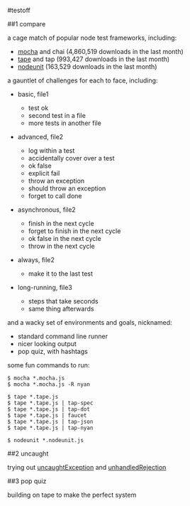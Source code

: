 #testoff

##1 compare

a cage match of popular node test frameworks, including:

* [mocha](https://www.npmjs.com/package/mocha) and chai (4,860,519 downloads in the last month)
* [tape](https://www.npmjs.com/package/tape) and tap (993,427 downloads in the last month)
* [nodeunit](https://www.npmjs.com/package/nodeunit) (163,529 downloads in the last month)

a gauntlet of challenges for each to face, including:

* basic, file1
  * test ok
  * second test in a file
  * more tests in another file

* advanced, file2
  * log within a test
  * accidentally cover over a test
  * ok false
  * explicit fail
  * throw an exception
  * should throw an exception
  * forget to call done

* asynchronous, file2
  * finish in the next cycle
  * forget to finish in the next cycle
  * ok false in the next cycle
  * throw in the next cycle

* always, file2
  * make it to the last test

* long-running, file3
  * steps that take seconds
  * same thing afterwards

and a wacky set of environments and goals, nicknamed:

* standard command line runner
* nicer looking output
* pop quiz, with hashtags

some fun commands to run:

	$ mocha *.mocha.js
	$ mocha *.mocha.js -R nyan

	$ tape *.tape.js
	$ tape *.tape.js | tap-spec
	$ tape *.tape.js | tap-dot
	$ tape *.tape.js | faucet
	$ tape *.tape.js | tap-json
	$ tape *.tape.js | tap-nyan

	$ nodeunit *.nodeunit.js

##2 uncaught

trying out
[uncaughtException](https://nodejs.org/api/process.html#process_event_uncaughtexception) and
[unhandledRejection](https://nodejs.org/api/process.html#process_event_unhandledrejection)

##3 pop quiz

building on tape to make the perfect system







